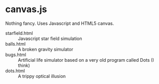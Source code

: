 canvas.js
=========
Nothing fancy. Uses Javascript and HTML5 canvas.
<dl>
<dt>starfield.html</dt><dd>Javascript star field simulation</dd>
<dt>balls.html</dt><dd>A broken gravity simulator</dd>
<dt>bugs.html</dt><dd>Artificial life simulator based on a very old program called Dots (I think)</dd>
<dt>dots.html</dt><dd>A trippy optical illusion</dd>
</dl>
